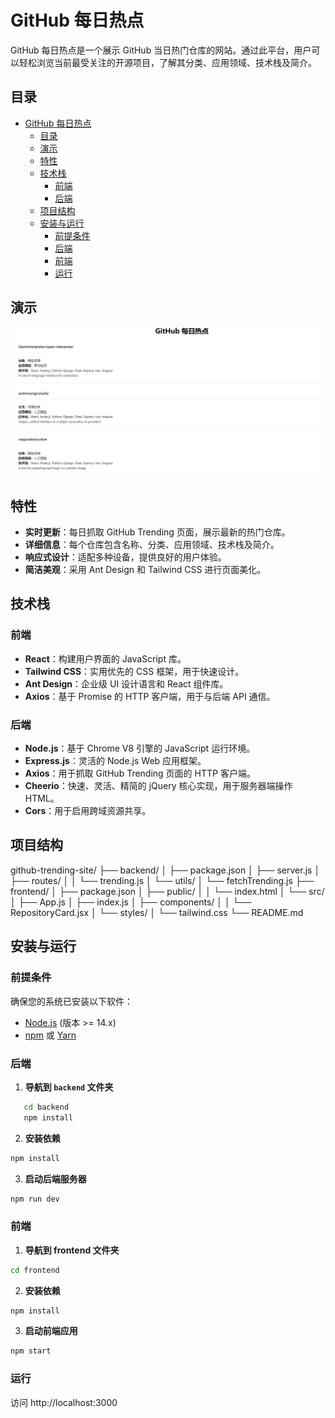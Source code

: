 # GitHub 每日热点

GitHub 每日热点是一个展示 GitHub 当日热门仓库的网站。通过此平台，用户可以轻松浏览当前最受关注的开源项目，了解其分类、应用领域、技术栈及简介。

## 目录

- [GitHub 每日热点](#github-每日热点)
  - [目录](#目录)
  - [演示](#演示)
  - [特性](#特性)
  - [技术栈](#技术栈)
    - [前端](#前端)
    - [后端](#后端)
  - [项目结构](#项目结构)
  - [安装与运行](#安装与运行)
    - [前提条件](#前提条件)
    - [后端](#后端-1)
    - [前端](#前端-1)
    - [运行](#运行)

## 演示

![GitHub 每日热点预览](./screenshots/demo.png)


## 特性

- **实时更新**：每日抓取 GitHub Trending 页面，展示最新的热门仓库。
- **详细信息**：每个仓库包含名称、分类、应用领域、技术栈及简介。
- **响应式设计**：适配多种设备，提供良好的用户体验。
- **简洁美观**：采用 Ant Design 和 Tailwind CSS 进行页面美化。

## 技术栈

### 前端

- **React**：构建用户界面的 JavaScript 库。
- **Tailwind CSS**：实用优先的 CSS 框架，用于快速设计。
- **Ant Design**：企业级 UI 设计语言和 React 组件库。
- **Axios**：基于 Promise 的 HTTP 客户端，用于与后端 API 通信。

### 后端

- **Node.js**：基于 Chrome V8 引擎的 JavaScript 运行环境。
- **Express.js**：灵活的 Node.js Web 应用框架。
- **Axios**：用于抓取 GitHub Trending 页面的 HTTP 客户端。
- **Cheerio**：快速、灵活、精简的 jQuery 核心实现，用于服务器端操作 HTML。
- **Cors**：用于启用跨域资源共享。

## 项目结构

github-trending-site/
├── backend/
│ ├── package.json
│ ├── server.js
│ ├── routes/
│ │ └── trending.js
│ └── utils/
│ └── fetchTrending.js
├── frontend/
│ ├── package.json
│ ├── public/
│ │ └── index.html
│ └── src/
│ ├── App.js
│ ├── index.js
│ ├── components/
│ │ └── RepositoryCard.jsx
│ └── styles/
│ └── tailwind.css
└── README.md

## 安装与运行

### 前提条件

确保您的系统已安装以下软件：

- [Node.js](https://nodejs.org/) (版本 >= 14.x)
- [npm](https://www.npmjs.com/) 或 [Yarn](https://yarnpkg.com/)

### 后端

1. **导航到 `backend` 文件夹**

```bash
   cd backend
   npm install
```

2. **安装依赖**

```bash
npm install
```

3. **启动后端服务器**

```bash
npm run dev
```

### 前端

1. **导航到 frontend 文件夹**

```bash
cd frontend
```

2. **安装依赖**

```bash
npm install
```

3. **启动前端应用**

```bash
npm start
```

### 运行

访问 http://localhost:3000

